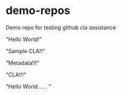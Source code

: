 # demo-repos
Demo repo for testing github cla assistance

"Hello World!"

"Sample CLA!!"

"Metadata!!!"

"CLA!!!"

"Hello World......
"
